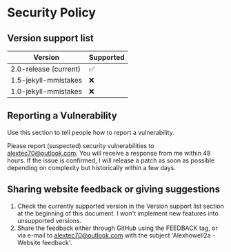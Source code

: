 # Security Policy

## Version support list

| Version | Supported          |
| ------- | ------------------ |
| 2.0-release (current) | :white_check_mark: |
| 1.5-jekyll-mmistakes | :x: |
| 1.0-jekyll-mmistakes | :x: |

## Reporting a Vulnerability

Use this section to tell people how to report a vulnerability.

Please report (suspected) security vulnerabilities to alextec70@outlook.com. You will receive a response from me within 48 hours. If the issue is confirmed, I will release a patch as soon as possible depending on complexity but historically within a few days.

## Sharing website feedback or giving suggestions
1. Check the currently supported version in the Version support list section at the beginning of this document. I won't implement new features into unsupported versions.
2. Share the feedback either through GitHub using the FEEDBACK tag, or via e-mail to alextec70@outlook.com with the subject 'Alexhowell2a - Website feedback'.